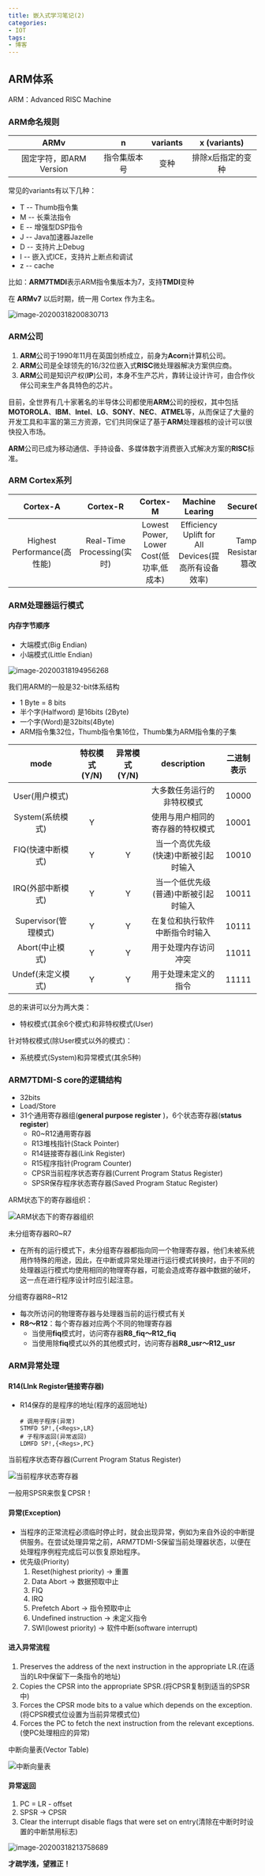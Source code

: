 ```yaml
---
title: 嵌入式学习笔记(2)
categories: 
- IOT
tags: 
- 博客
---
```


## ARM体系

ARM：Advanced RISC Machine

### ARM命名规则

|          ARMv           |      n       | variants |   x (variants)    |
| :---------------------: | :----------: | :------: | :---------------: |
| 固定字符，即ARM Version | 指令集版本号 |   变种   | 排除x后指定的变种 |

常见的variants有以下几种：

+ T -- Thumb指令集
+ M -- 长乘法指令
+ E  -- 增强型DSP指令
+ J  -- Java加速器Jazelle
+ D  -- 支持片上Debug
+ I   -- 嵌入式ICE，支持片上断点和调试
+ z  -- cache

比如：**ARM7TMDI**表示ARM指令集版本为7，支持**TMDI**变种

在 **ARMv7** 以后时期，统一用 Cortex 作为主名。

![image-20200318200830713](https://i.loli.net/2020/03/18/6b8xJurhjlPngAz.png)

### ARM公司

1. **ARM**公司于1990年11月在英国剑桥成立，前身为**Acorn**计算机公司。
2. **ARM**公司是全球领先的16/32位嵌入式**RISC**微处理器解决方案供应商。
3. **ARM**公司是知识产权(**IP**)公司，本身不生产芯片，靠转让设计许可，由合作伙伴公司来生产各具特色的芯片。

目前，全世界有几十家著名的半导体公司都使用**ARM**公司的授权，其中包括**MOTOROLA**、**IBM**、**Intel**、**LG**、**SONY**、**NEC**、**ATMEL**等，从而保证了大量的开发工具和丰富的第三方资源，它们共同保证了基于**ARM**处理器核的设计可以很快投入市场。

**ARM**公司已成为移动通信、手持设备、多媒体数字消费嵌入式解决方案的**RISC**标准。

### ARM Cortex系列

|          Cortex-A           |          Cortex-R          |                Cortex-M                 |                   Machine Learing                   |        SecureCore        |
| :-------------------------: | :------------------------: | :-------------------------------------: | :-------------------------------------------------: | :----------------------: |
| Highest Performance(高性能) | Real-Time Processing(实时) | Lowest Power, Lower Cost(低功率,低成本) | Efficiency Uplift for All Devices(提高所有设备效率) | Tamper Resistant(防篡改) |

### ARM处理器运行模式

#### 内存字节顺序

+ 大端模式(Big Endian)
+ 小端模式(Little Endian)

![image-20200318194956268](https://i.loli.net/2020/03/18/KV8RhDyjbAI2GQ5.png)

我们用ARM的一般是32-bit体系结构

+ 1 Byte = 8 bits
+ 半个字(Halfword) 是16bits (2Byte)
+ 一个字(Word)是32bits(4Byte)
+ ARM指令集32位，Thumb指令集16位，Thumb集为ARM指令集的子集

|         mode         | 特权模式(Y/N) | 异常模式(Y/N) |             description              | 二进制表示 |
| :------------------: | :-----------: | :-----------: | :----------------------------------: | :--------: |
|    User(用户模式)    |               |               |      大多数任务运行的非特权模式      |   10000    |
|   System(系统模式)   |       Y       |               |   使用与用户相同的寄存器的特权模式   |   10001    |
|  FIQ(快速中断模式)   |       Y       |       Y       | 当一个高优先级(快速)中断被引起时输入 |   10010    |
|  IRQ(外部中断模式)   |       Y       |       Y       | 当一个低优先级(普通)中断被引起时输入 |   10011    |
| Supervisor(管理模式) |       Y       |       Y       |    在复位和执行软件中断指令时输入    |   10111    |
|   Abort(中止模式)    |       Y       |       Y       |         用于处理内存访问冲突         |   11011    |
|  Undef(未定义模式)   |       Y       |       Y       |         用于处理未定义的指令         |   11111    |

总的来讲可以分为两大类：

+ 特权模式(其余6个模式)和非特权模式(User)

针对特权模式(除User模式以外的模式)：

+ 系统模式(System)和异常模式(其余5种)

### ARM7TDMI-S core的逻辑结构

+ 32bits
+ Load/Store
+ 31个通用寄存器组(**general purpose register** )，6个状态寄存器(**status register**)
  + R0~R12通用寄存器
  + R13堆栈指针(Stack Pointer)
  + R14链接寄存器(Link Register)
  + R15程序指针(Program Counter)
  + CPSR当前程序状态寄存器(Current Program Status Register)
  + SPSR保存程序状态寄存器(Saved Program Statuc Register)

ARM状态下的寄存器组织：

![ARM状态下的寄存器组织](https://i.loli.net/2020/03/18/GTu6Frz5mVIojck.png)

未分组寄存器R0~R7

+ 在所有的运行模式下，未分组寄存器都指向同一个物理寄存器，他们未被系统用作特殊的用途，因此，在中断或异常处理进行运行模式转换时，由于不同的处理器运行模式均使用相同的物理寄存器，可能会造成寄存器中数据的破坏，这一点在进行程序设计时应引起注意。

分组寄存器R8~R12

+ 每次所访问的物理寄存器与处理器当前的运行模式有关
+ **R8～R12**：每个寄存器对应两个不同的物理寄存器
  + 当使用**fiq**模式时，访问寄存器**R8_fiq～R12_fiq**
  + 当使用除**fiq**模式以外的其他模式时，访问寄存器**R8_usr～R12_usr**

### ARM异常处理

#### R14(LInk Register链接寄存器)

+ R14保存的是程序的地址(程序的返回地址)

  ````armasm
  # 调用子程序(异常)
  STMFD SP!,{<Regs>,LR}
  # 子程序返回(异常返回)
  LDMFD SP!,{<Regs>,PC}
  ````

当前程序状态寄存器(Current Program Status Register)

![当前程序状态寄存器](https://i.loli.net/2020/03/18/ypGErWXQstfHBSi.png)

一般用SPSR来恢复CPSR！

#### 异常(Exception)

+ 当程序的正常流程必须临时停止时，就会出现异常，例如为来自外设的中断提供服务。在尝试处理异常之前，ARM7TDMI-S保留当前处理器状态，以便在处理程序例程完成后可以恢复原始程序。
+ 优先级(Priority)
  1. Reset(highest priority) -> 重置
  2. Data Abort -> 数据预取中止
  3. FIQ
  4. IRQ
  5. Prefetch Abort -> 指令预取中止
  6. Undefined instruction -> 未定义指令
  7. SWI(lowest priority) -> 软件中断(software interrupt)

#### 进入异常流程

1. Preserves the address of the next instruction in the appropriate LR.(在适当的LR中保留下一条指令的地址)
2. Copies the CPSR into the appropriate SPSR.(将CPSR复制到适当的SPSR中)
3. Forces the CPSR mode bits to a value which depends on the exception.(将CPSR模式位设置为当前异常模式位)
4. Forces the PC to fetch the next instruction from the relevant exceptions.(使PC处理相应的异常)

中断向量表(Vector Table)

![中断向量表](https://i.loli.net/2020/03/18/b98WngIeHRkq6lT.png)

#### 异常返回

1. PC  = LR - offset
2. SPSR -> CPSR
3. Clear the interrupt disable flags that were set on entry(清除在中断时时设置的中断禁用标志)

![image-20200318213758689](https://i.loli.net/2020/03/18/kuF5jrey2t4Bown.png)

**才疏学浅，望雅正！**